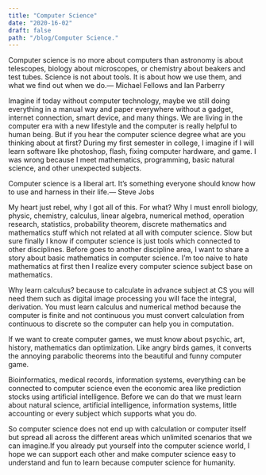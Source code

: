 ```yaml
---
title: "Computer Science"
date: "2020-16-02"
draft: false
path: "/blog/Computer Science."
---
```


Computer science is no more about computers than astronomy is about telescopes, biology about microscopes, or chemistry about beakers and test tubes. Science is not about tools. It is about how we use them, and what we find out when we do.— Michael Fellows and Ian Parberry

Imagine if today without computer technology, maybe we still doing everything in a manual way and paper everywhere without a gadget, internet connection, smart device, and many things. We are living in the computer era with a new lifestyle and the computer is really helpful to human being. But if you hear the computer science degree what are you thinking about at first? During my first semester in college, I imagine if I will learn software like photoshop, flash, fixing computer hardware, and game. I was wrong because I meet mathematics, programming, basic natural science, and other unexpected subjects.

Computer science is a liberal art. It’s something everyone should know how to use and harness in their life.— Steve Jobs

My heart just rebel, why I got all of this. For what? Why I must enroll biology, physic, chemistry, calculus, linear algebra, numerical method, operation research, statistics, probability theorem, discrete mathematics and mathematics stuff which not related at all with computer science. Slow but sure finally I know if computer science is just tools which connected to other disciplines. Before goes to another discipline area, I want to share a story about basic mathematics in computer science. I’m too naive to hate mathematics at first then I realize every computer science subject base on mathematics.

Why learn calculus? because to calculate in advance subject at CS you will need them such as digital image processing you will face the integral, derivation. You must learn calculus and numerical method because the computer is finite and not continuous you must convert calculation from continuous to discrete so the computer can help you in computation.

If we want to create computer games, we must know about psychic, art, history, mathematics dan optimization. Like angry birds games, it converts the annoying parabolic theorems into the beautiful and funny computer game.

Bioinformatics, medical records, information systems, everything can be connected to computer science even the economic area like prediction stocks using artificial intelligence. Before we can do that we must learn about natural science, artificial intelligence, information systems, little accounting or every subject which supports what you do.

So computer science does not end up with calculation or computer itself but spread all across the different areas which unlimited scenarios that we can imagine.If you already put yourself into the computer science world, I hope we can support each other and make computer science easy to understand and fun to learn because computer science for humanity.

